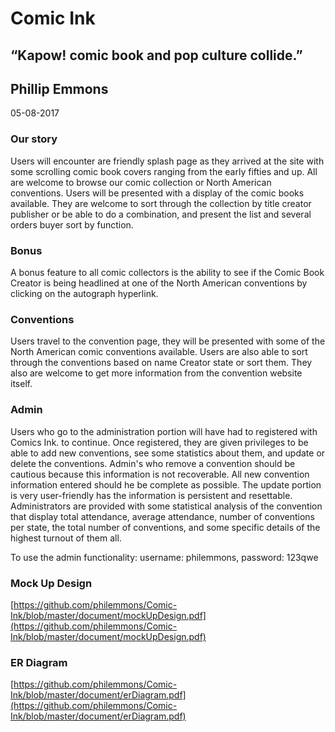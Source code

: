 # Comic Ink
## “Kapow! comic book and pop culture collide.”
## Phillip Emmons
05-08-2017 

### Our story
Users will encounter are friendly splash page as they arrived at the site with some scrolling comic book covers ranging from the early fifties and up. All are welcome to browse our comic collection or North American conventions. Users will be presented with a display of the comic books available. They are welcome to sort through the collection by title creator publisher or be able to do a combination, and present the list and several orders buyer sort by function.

### Bonus
A bonus feature to all comic collectors is the ability to see if the Comic Book Creator is being headlined at one of the North American conventions by clicking on the autograph hyperlink.

### Conventions
Users travel to the convention page, they will be presented with some of the North American comic conventions available. Users are also able to sort through the conventions based on name Creator state or sort them. They also are welcome to get more information from the convention website itself.

### Admin
Users who go to the administration portion will have had to registered with Comics Ink. to continue. Once registered, they are given privileges to be able to add new conventions, see some statistics about them, and update or delete the conventions. Admin's who remove a convention should be cautious because this information is not recoverable. All new convention information entered should he be complete as possible. The update portion is very user-friendly has the information is persistent and resettable. Administrators are provided with some statistical analysis of the convention that display total attendance, average attendance, number of conventions per state, the total number of conventions, and some specific details of the highest turnout of them all.

To use the admin functionality: username: philemmons, password: 123qwe

### Mock Up Design
[https://github.com/philemmons/Comic-Ink/blob/master/document/mockUpDesign.pdf](https://github.com/philemmons/Comic-Ink/blob/master/document/mockUpDesign.pdf)

### ER Diagram
[https://github.com/philemmons/Comic-Ink/blob/master/document/erDiagram.pdf](https://github.com/philemmons/Comic-Ink/blob/master/document/erDiagram.pdf)